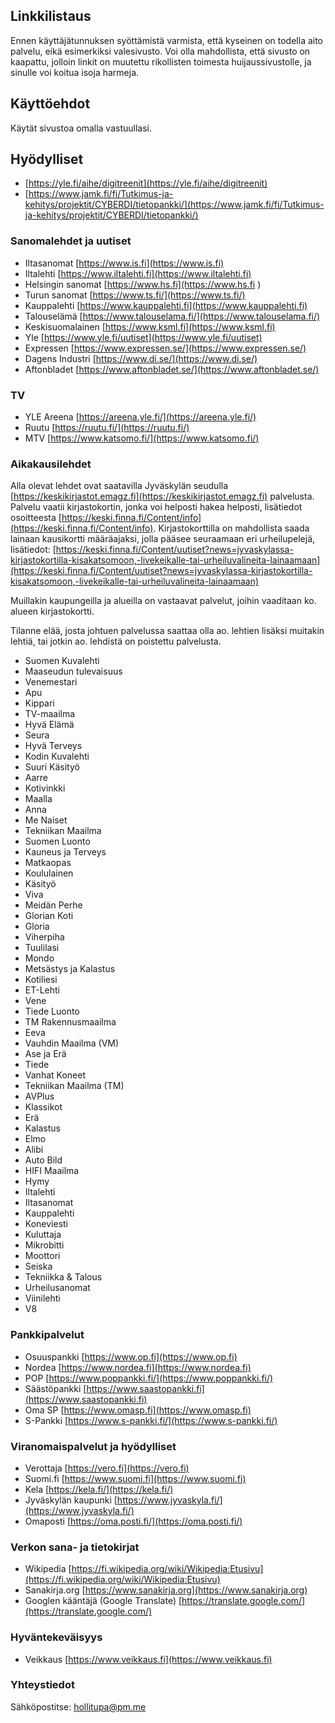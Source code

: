 ## Linkkilistaus

Ennen käyttäjätunnuksen syöttämistä varmista, että kyseinen on todella aito palvelu, eikä esimerkiksi valesivusto. Voi olla mahdollista, että sivusto on kaapattu, jolloin linkit on muutettu rikollisten toimesta huijaussivustolle, ja sinulle voi koitua isoja harmeja. 

## Käyttöehdot
Käytät sivustoa omalla vastuullasi.

## Hyödylliset
* [https://yle.fi/aihe/digitreenit](https://yle.fi/aihe/digitreenit)
* [https://www.jamk.fi/fi/Tutkimus-ja-kehitys/projektit/CYBERDI/tietopankki/](https://www.jamk.fi/fi/Tutkimus-ja-kehitys/projektit/CYBERDI/tietopankki/)

### Sanomalehdet ja uutiset

* Iltasanomat [https://www.is.fi](https://www.is.fi) 
* Iltalehti [https://www.iltalehti.fi](https://www.iltalehti.fi)
* Helsingin sanomat [https://www.hs.fi](https://www.hs.fi )
* Turun sanomat [https://www.ts.fi/](https://www.ts.fi/)
* Kauppalehti [https://www.kauppalehti.fi](https://www.kauppalehti.fi)
* Talouselämä [https://www.talouselama.fi/](https://www.talouselama.fi/)
* Keskisuomalainen [https://www.ksml.fi](https://www.ksml.fi)
* Yle [https://www.yle.fi/uutiset](https://www.yle.fi/uutiset)
* Expressen [https://www.expressen.se/](https://www.expressen.se/)
* Dagens Industri [https://www.di.se/](https://www.di.se/)
* Aftonbladet [https://www.aftonbladet.se/](https://www.aftonbladet.se/)

### TV
* YLE Areena [https://areena.yle.fi/](https://areena.yle.fi/)
* Ruutu [https://ruutu.fi/](https://ruutu.fi/)
* MTV [https://www.katsomo.fi/](https://www.katsomo.fi/)

### Aikakausilehdet

Alla olevat lehdet ovat saatavilla Jyväskylän seudulla [https://keskikirjastot.emagz.fi](https://keskikirjastot.emagz.fi) palvelusta. Palvelu vaatii kirjastokortin, jonka voi helposti hakea helposti, lisätiedot osoitteesta [https://keski.finna.fi/Content/info](https://keski.finna.fi/Content/info). Kirjastokorttilla on mahdollista saada lainaan kausikortti määräajaksi, jolla pääsee seuraamaan eri urheilupelejä, lisätiedot: [https://keski.finna.fi/Content/uutiset?news=jyvaskylassa-kirjastokortilla-kisakatsomoon,-livekeikalle-tai-urheiluvalineita-lainaamaan](https://keski.finna.fi/Content/uutiset?news=jyvaskylassa-kirjastokortilla-kisakatsomoon,-livekeikalle-tai-urheiluvalineita-lainaamaan)

Muillakin kaupungeilla ja alueilla on vastaavat palvelut, joihin vaaditaan ko. alueen kirjastokortti.

Tilanne elää, josta johtuen palvelussa saattaa olla ao. lehtien lisäksi muitakin lehtiä, tai jotkin ao. lehdistä on poistettu palvelusta.

* Suomen Kuvalehti
* Maaseudun tulevaisuus
* Venemestari
* Apu
* Kippari
* TV-maailma
* Hyvä Elämä
* Seura
* Hyvä Terveys
* Kodin Kuvalehti
* Suuri Käsityö
* Aarre
* Kotivinkki
* Maalla
* Anna
* Me Naiset
* Tekniikan Maailma
* Suomen Luonto
* Kauneus ja Terveys
* Matkaopas
* Koululainen
* Käsityö
* Viva
* Meidän Perhe
* Glorian Koti
* Gloria
* Viherpiha
* Tuulilasi
* Mondo
* Metsästys ja Kalastus
* Kotiliesi
* ET-Lehti
* Vene
* Tiede Luonto
* TM Rakennusmaailma
* Eeva
* Vauhdin Maailma (VM)
* Ase ja Erä
* Tiede
* Vanhat Koneet
* Tekniikan Maailma (TM)
* AVPlus
* Klassikot
* Erä
* Kalastus
* Elmo
* Alibi
* Auto Bild
* HIFI Maailma
* Hymy
* Iltalehti
* Iltasanomat
* Kauppalehti
* Koneviesti
* Kuluttaja
* Mikrobitti
* Moottori
* Seiska
* Tekniikka & Talous
* Urheilusanomat
* Viinilehti
* V8


### Pankkipalvelut
* Osuuspankki [https://www.op.fi](https://www.op.fi)
* Nordea [https://www.nordea.fi](https://www.nordea.fi)
* POP [https://www.poppankki.fi/](https://www.poppankki.fi/)
* Säästöpankki [https://www.saastopankki.fi](https://www.saastopankki.fi)
* Oma SP [https://www.omasp.fi](https://www.omasp.fi)
* S-Pankki [https://www.s-pankki.fi/](https://www.s-pankki.fi/)

### Viranomaispalvelut ja hyödylliset
* Verottaja [https://vero.fi](https://vero.fi)
* Suomi.fi [https://www.suomi.fi](https://www.suomi.fi)
* Kela [https://kela.fi/](https://kela.fi/)
* Jyväskylän kaupunki [https://www.jyvaskyla.fi/](https://www.jyvaskyla.fi/) 
* Omaposti [https://oma.posti.fi/](https://oma.posti.fi/)

### Verkon sana- ja tietokirjat
* Wikipedia [https://fi.wikipedia.org/wiki/Wikipedia:Etusivu](https://fi.wikipedia.org/wiki/Wikipedia:Etusivu)
* Sanakirja.org [https://www.sanakirja.org](https://www.sanakirja.org)
* Googlen kääntäjä (Google Translate) [https://translate.google.com/](https://translate.google.com/)

### Hyväntekeväisyys
* Veikkaus [https://www.veikkaus.fi](https://www.veikkaus.fi)

### Yhteystiedot
Sähköpostitse: hollitupa@pm.me
